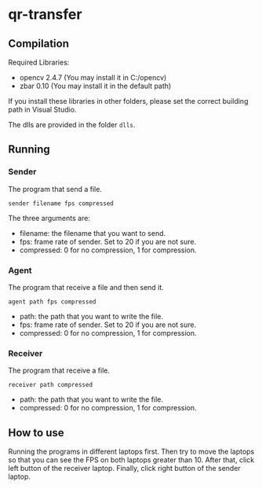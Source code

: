 qr-transfer
===========

## Compilation

Required Libraries:

* opencv 2.4.7 (You may install it in C:/opencv)
* zbar 0.10 (You may install it in the default path)

If you install these libraries in other folders, please set the correct building path in Visual Studio.

The dlls are provided in the folder `dlls`.

## Running

### Sender

The program that send a file.

    sender filename fps compressed

The three arguments are:

* filename: the filename that you want to send.
* fps: frame rate of sender. Set to 20 if you are not sure.
* compressed: 0 for no compression, 1 for compression.

### Agent

The program that receive a file and then send it.

    agent path fps compressed

* path: the path that you want to write the file.
* fps: frame rate of sender. Set to 20 if you are not sure.
* compressed: 0 for no compression, 1 for compression.

### Receiver

The program that receive a file.

    receiver path compressed

* path: the path that you want to write the file.
* compressed: 0 for no compression, 1 for compression.

## How to use

Running the programs in different laptops first. Then try to move the laptops so that you can see the FPS on both laptops greater than 10. After that, click left button of the receiver laptop. Finally, click right button of the sender laptop.